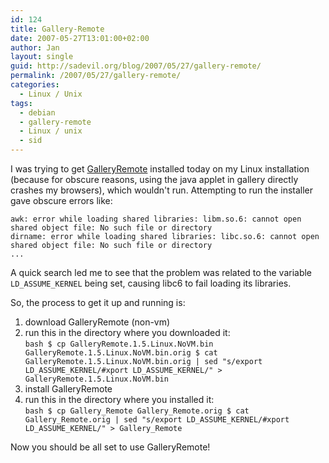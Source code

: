 ```yaml
---
id: 124
title: Gallery-Remote
date: 2007-05-27T13:01:00+02:00
author: Jan
layout: single
guid: http://sadevil.org/blog/2007/05/27/gallery-remote/
permalink: /2007/05/27/gallery-remote/
categories:
  - Linux / Unix
tags:
  - debian
  - gallery-remote
  - Linux / unix
  - sid
---
```

I was trying to get [GalleryRemote](http://gallery.menalto.com/wiki/Gallery_Remote) installed today on my Linux installation (because for obscure reasons, using the java applet in gallery directly crashes my browsers), which wouldn't run. Attempting to run the installer gave obscure errors like:  
```
awk: error while loading shared libraries: libm.so.6: cannot open shared object file: No such file or directory
dirname: error while loading shared libraries: libc.so.6: cannot open shared object file: No such file or directory
...
```

A quick search led me to see that the problem was related to the variable `LD_ASSUME_KERNEL` being set, causing libc6 to fail loading its libraries.

So, the process to get it up and running is:

  1. download GalleryRemote (non-vm)
  2. run this in the directory where you downloaded it:  
    ```bash
    $ cp GalleryRemote.1.5.Linux.NoVM.bin GalleryRemote.1.5.Linux.NoVM.bin.orig
    $ cat GalleryRemote.1.5.Linux.NoVM.bin.orig | sed "s/export LD_ASSUME_KERNEL/#xport LD_ASSUME_KERNEL/" > GalleryRemote.1.5.Linux.NoVM.bin
    ```
  3. install GalleryRemote
  4. run this in the directory where you installed it:  
    ```bash
    $ cp Gallery_Remote Gallery_Remote.orig
    $ cat Gallery_Remote.orig | sed "s/export LD_ASSUME_KERNEL/#xport LD_ASSUME_KERNEL/" > Gallery_Remote
    ```

Now you should be all set to use GalleryRemote!